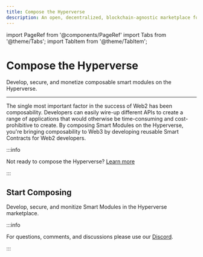 ```yaml
---
title: Compose the Hyperverse
description: An open, decentralized, blockchain-agnostic marketplace for composable smart contracts
---
```


import PageRef from '@components/PageRef'
import Tabs from '@theme/Tabs';
import TabItem from '@theme/TabItem';

# Compose the Hyperverse

Develop, secure, and monetize composable smart modules on the Hyperverse.

---

The single most important factor in the success of Web2 has been composability. Developers can easily wire-up different APIs to create a range of applications that would otherwise be time-consuming and cost-prohibitive to create. By composing Smart Modules on the Hyperverse, you're bringing composability to Web3 by developing reusable Smart Contracts for Web2 developers.

:::info

Not ready to compose the Hyperverse? [Learn more](../basics/welcome.md)

:::

## Start Composing

Develop, secure, and monitize Smart Modules in the Hyperverse marketplace.

<PageRef url="./role/overview" pageName="Choose your Role" />
<PageRef url="./smart-modules/overview" pageName="Smart Modules" />
<PageRef url="./blockchain/overview" pageName="Blockchains" />

:::info

For questions, comments, and discussions please use our [Discord](https://discord.com/invite/uqecGxg).

:::
